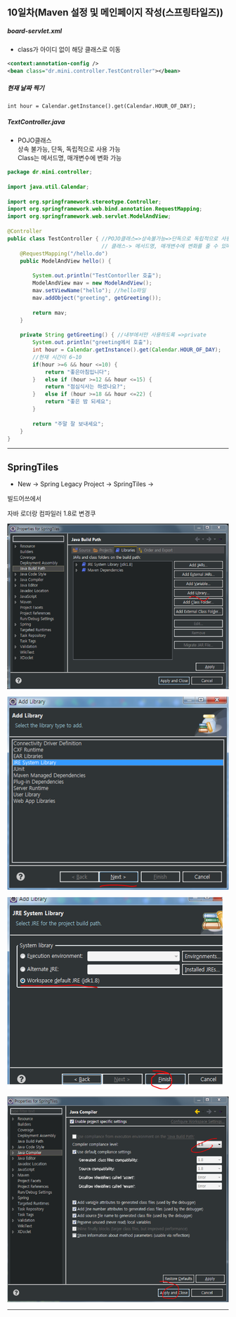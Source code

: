 10일차(Maven 설정 및 메인페이지 작성(스프링타일즈))
---------------------------------------------------

##### board-servlet.xml

-	class가 아이디 없이 해당 클래스로 이동

```xml
<context:annotation-config />
<bean class="dr.mini.controller.TestController"></bean>
```

##### 현재 날짜 찍기

```
int hour = Calendar.getInstance().get(Calendar.HOUR_OF_DAY);
```

##### TextController.java

-	POJO클래스<br> 상속 불가능, 단독, 독립적으로 사용 가능<br> Class는 메서드명, 매개변수에 변화 가능

```java
package dr.mini.controller;

import java.util.Calendar;

import org.springframework.stereotype.Controller;
import org.springframework.web.bind.annotation.RequestMapping;
import org.springframework.web.servlet.ModelAndView;

@Controller
public class TestController { //POJO클래스=>상속불가능=>단독으로 독립적으로 사용
                              // 클래스-> 메서드명, 매개변수에 변화를 줄 수 있따.
    @RequestMapping("/hello.do")
    public ModelAndView hello() {

        System.out.println("TestContorller 호출");
        ModelAndView mav = new ModelAndView();
        mav.setViewName("hello"); //hello파일
        mav.addObject("greeting", getGreeting());

        return mav;
    }

    private String getGreeting() { //내부에서만 사용하도록 =>private
        System.out.println("greeting에서 호출");
        int hour = Calendar.getInstance().get(Calendar.HOUR_OF_DAY);
        //현재 시간이 6~10
        if(hour >=6 && hour <=10) {
            return "좋은아침입니다";
        }   else if (hour >=12 && hour <=15) {
            return "점심식사는 하셨나요?";
        }   else if (hour >=18 && hour <=22) {
            return "좋은 밤 되세요";
        }

        return "주말 잘 보내세요";
    }
}
```

---

SpringTiles
-----------

-	New -> Spring Legacy Project -> SpringTiles ->

빌드어쓰에서

자바 로더랑 컴파일러 1.8로 변경쿠

![1](/assets/1.png)

![2](/assets/2.png)

![3](/assets/3.png)

![4](/assets/4.png)

---
